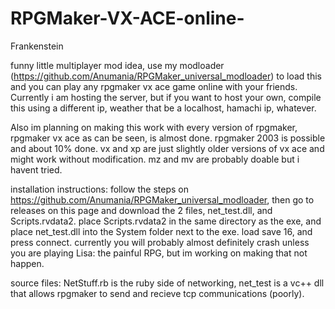 # RPGMaker-VX-ACE-online-
Frankenstein

funny little multiplayer mod idea, use my modloader (https://github.com/Anumania/RPGMaker_universal_modloader) to load this and you can play any rpgmaker vx ace game online with your friends. Currently i am hosting the server, but if you want to host your own, compile this using a different ip, weather that be a localhost, hamachi ip, whatever. 

Also im planning on making this work with every version of rpgmaker, rpgmaker vx ace as can be seen, is almost done. rpgmaker 2003 is possible and about 10% done. vx and xp are just slightly older versions of vx ace and might work without modification. mz and mv are probably doable but i havent tried.

installation instructions: follow the steps on https://github.com/Anumania/RPGMaker_universal_modloader, then go to releases on this page and download the 2 files, net_test.dll, and Scripts.rvdata2. place Scripts.rvdata2 in the same directory as the exe, and place net_test.dll into the System folder next to the exe. load save 16, and press connect. currently you will probably almost definitely crash unless you are playing Lisa: the painful RPG, but im working on making that not happen.

source files: NetStuff.rb is the ruby side of networking, net_test is a vc++ dll that allows rpgmaker to send and recieve tcp communications (poorly).
